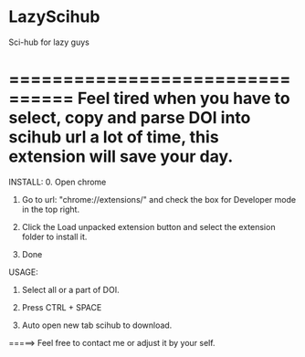 # LazyScihub
Sci-hub for lazy guys

================================
Feel tired when you have to select, copy and parse DOI into scihub url a lot of time, this extension will save your day.
================================

INSTALL:
0. Open chrome

1. Go to url: "chrome://extensions/" and check the box for Developer mode in the top right.

2. Click the Load unpacked extension button and select the extension folder to install it.

3. Done

USAGE:

1. Select all or a part of DOI.

2. Press CTRL + SPACE 

3. Auto open new tab scihub to download.

=====> Feel free to contact me or adjust it by your self.
